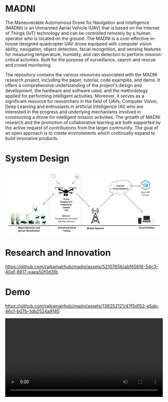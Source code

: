 # MADNI
The Maneuverable Autonomous Drone for Navigation and Intelligence (MADNI) is an Unmanned Aerial Vehicle (UAV) that is based on the Internet of Things (IoT) technology and can be controlled remotely by a human operator who is located on the ground. The MADNI is a cost-effective in-house designed quadcopter UAV drone equipped with computer vision ability, navigation, object detection, facial recognition, and sensing features for measuring temperature, humidity, and rain detection to perform mission-critical activities. Built for the purpose of surveillance, search and rescue and crowd monitoring.

The repository contains the various resources associated with the MADNI research project, including the paper, tutorial, code examples, and demo. It offers a comprehensive understanding of the project's design and development, the hardware and software used, and the methodology applied for performing intelligent activities. Moreover, it serves as a significant resource for researchers in the field of UAVs, Computer Vision, Deep Learning and enthusiasts in artificial intelligence (AI) who are interested in the progress and underlying mechanisms involved in constructing a drone for intelligent mission activities. The growth of MADNI research and the promotion of collaborative learning are both supported by the active request of contributions from the larger community. The goal of an open approach is to create environments which continually expand to build innovative products.

# System Design
<img src="/Images/System_design.png" alt="" title="MADNI System design" />

# Research and Innovation
https://github.com/rajkamalrhub/madni/assets/52107656/abf65616-54c3-40af-8917-eaea50f0d3fb

# Demo
https://github.com/rajkamalrhub/madni/assets/136252121/47f5d152-e5ab-46cf-b07b-1db2524a9145

<video style="width:100%" controls src="/Media/MADNI_Demo.mp4" type="video/mp4" />



